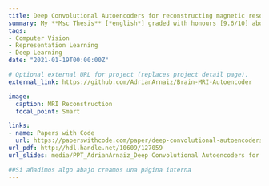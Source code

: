 ```yaml
---
title: Deep Convolutional Autoencoders for reconstructing magnetic resonance images of the healthy brain
summary: My **Msc Thesis** [*english*] graded with honours [9.6/10] about applying deep and representation learning techniques to reconstruct brain T1-weighted MRI and help in the Neuroimaging pipeline. Directed by Dr. [Baris Kanber](https://www.ucl.ac.uk/ion/people/dr-baris-kanber).
tags:
- Computer Vision
- Representation Learning
- Deep Learning
date: "2021-01-19T00:00:00Z"

# Optional external URL for project (replaces project detail page).
external_link: https://github.com/AdrianArnaiz/Brain-MRI-Autoencoder

image:
  caption: MRI Reconstruction
  focal_point: Smart

links:
- name: Papers with Code
  url: https://paperswithcode.com/paper/deep-convolutional-autoencoders-for
url_pdf: http://hdl.handle.net/10609/127059
url_slides: media/PPT_AdrianArnaiz_Deep Convolutional Autoencoders for reconstructing magnetic resonance images.pdf

##Si añadimos algo abajo creamos una página interna
---
```

